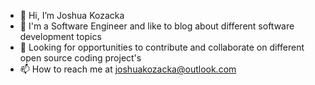 - 👋 Hi, I’m Joshua Kozacka
- 👀 I'm a Software Engineer and like to blog about different software development topics
- 💞️ Looking for opportunities to contribute and collaborate on different open source coding project's
- 📫 How to reach me at joshuakozacka@outlook.com


